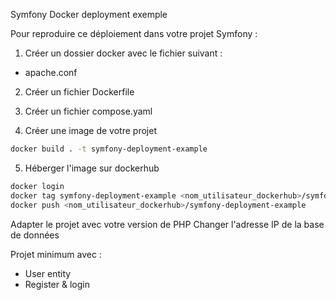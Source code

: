 Symfony Docker deployment exemple

Pour reproduire ce déploiement dans votre projet Symfony :
1. Créer un dossier docker avec le fichier suivant :
- apache.conf

2. Créer un fichier Dockerfile

3. Créer un fichier compose.yaml

4. Créer une image de votre projet
```bash
docker build . -t symfony-deployment-example
```

5. Héberger l'image sur dockerhub
```bash
docker login
docker tag symfony-deployment-example <nom_utilisateur_dockerhub>/symfony-deployment-example
docker push <nom_utilisateur_dockerhub>/symfony-deployment-example
```

Adapter le projet avec votre version de PHP
Changer l'adresse IP de la base de données

Projet minimum avec :
- User entity
- Register & login